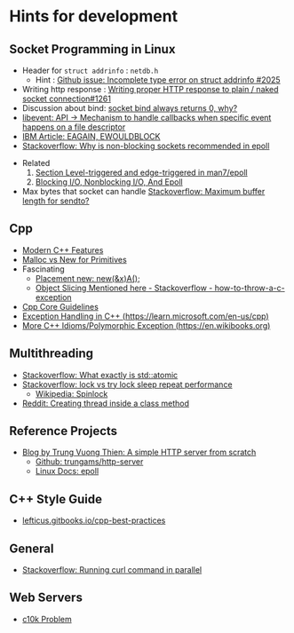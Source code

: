 # Hints for development

## Socket Programming in Linux

* Header for `struct addrinfo` : `netdb.h`
  - Hint : [Github issue: Incomplete type error on struct addrinfo #2025](https://github.com/Microsoft/vscode-cpptools/issues/2025)
* Writing http response : [Writing proper HTTP response to plain / naked socket connection#1261](https://github.com/nodejs/help/issues/1261)
* Discussion about bind: [socket bind always returns 0, why?](https://www.thecodingforums.com/threads/socket-bind-always-returns-0-why.971444/)
* [libevent: API -> Mechanism to handle callbacks when specific event happens on a file descriptor](https://libevent.org/libevent-book/Ref10_http_server.html)
* [IBM Article: EAGAIN, EWOULDBLOCK](https://www.ibm.com/support/pages/why-does-send-return-eagain-ewouldblock)
* [Stackoverflow: Why is non-blocking sockets recommended in epoll](https://stackoverflow.com/questions/26269448/why-is-non-blocking-sockets-recommended-in-epoll)
- Related 
  1. [Section Level-triggered and edge-triggered in man7/epoll](https://man7.org/linux/man-pages/man7/epoll.7.html)
  2. [Blocking I/O, Nonblocking I/O, And Epoll](https://eklitzke.org/blocking-io-nonblocking-io-and-epoll)
- Max bytes that socket can handle
  [Stackoverflow: Maximum buffer length for sendto?](https://stackoverflow.com/a/25976/12988588)

## Cpp

+ [Modern C++ Features](https://github.com/AnthonyCalandra/modern-cpp-features?)
+ [Malloc vs New for Primitives](https://stackoverflow.com/questions/44588345/malloc-vs-new-for-primitives)
+ Fascinating
  - [Placement new:  new(&x)A();](https://stackoverflow.com/a/56896234/12988588)
  - [Object Slicing Mentioned here - Stackoverflow - how-to-throw-a-c-exception ](https://stackoverflow.com/a/52402941)
+ [Cpp Core Guidelines](https://isocpp.github.io/CppCoreGuidelines/CppCoreGuidelines#Rf-conventional)
+ [Exception Handling in C++ (https://learn.microsoft.com/en-us/cpp)](https://learn.microsoft.com/en-us/cpp/cpp/exception-handling-in-visual-cpp?view=msvc-170)
+ [More C++ Idioms/Polymorphic Exception (https://en.wikibooks.org)](https://en.wikibooks.org/wiki/More_C%2B%2B_Idioms/Polymorphic_Exception#:~:text=Polymorphic%20exception%20idiom%20simply%20delegates,a%20virtual%20function%20raise())

##  Multithreading

+ [Stackoverflow: What exactly is std::atomic](https://stackoverflow.com/questions/31978324/what-exactly-is-stdatomic)
+ [Stackoverflow: lock vs try lock sleep repeat performance](https://stackoverflow.com/questions/33046900/lock-vs-try-lock-sleep-repeat-performance)
   -  [Wikipedia: Spinlock](https://en.wikipedia.org/wiki/Spinlock)
+ [Reddit: Creating thread inside a class method](https://www.reddit.com/r/learnprogramming/comments/qfuxe6/c_using_threads_within_a_class_method/)

## Reference Projects

+ [Blog by Trung Vuong Thien: A simple HTTP server from scratch](https://trungams.github.io/2020-08-23-a-simple-http-server-from-scratch/)
  - [Github: trungams/http-server](https://github.com/trungams/http-server/blob/master/src/main.cc)
  - [Linux Docs: epoll](https://man7.org/linux/man-pages/man7/epoll.7.html)

## C++ Style Guide

+ [lefticus.gitbooks.io/cpp-best-practices](https://lefticus.gitbooks.io/cpp-best-practices/content/03-Style.html)

## General

+ [Stackoverflow: Running curl command in parallel](https://stackoverflow.com/questions/46362284/run-multiple-curl-commands-in-parallel)


## Web Servers

+ [c10k Problem](http://www.kegel.com/c10k.html#strategies)
